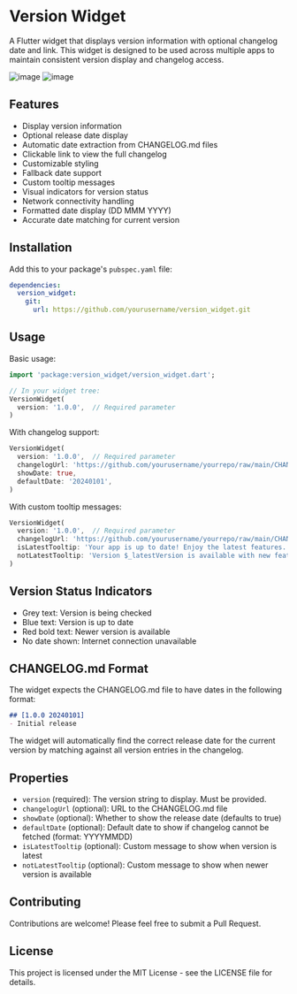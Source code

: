 # Version Widget

A Flutter widget that displays version information with optional changelog date and link. This widget is designed to be used across multiple apps to maintain consistent version display and changelog access.

![image](https://github.com/user-attachments/assets/a831fe95-6fbe-40e9-b166-0c9f8b25807a)
![image](https://github.com/user-attachments/assets/980638f8-9a3d-451a-9bf3-4c289bfc9051)


## Features

- Display version information
- Optional release date display
- Automatic date extraction from CHANGELOG.md files
- Clickable link to view the full changelog
- Customizable styling
- Fallback date support
- Custom tooltip messages
- Visual indicators for version status
- Network connectivity handling
- Formatted date display (DD MMM YYYY)
- Accurate date matching for current version

## Installation

Add this to your package's `pubspec.yaml` file:

```yaml
dependencies:
  version_widget:
    git:
      url: https://github.com/yourusername/version_widget.git
```

## Usage

Basic usage:

```dart
import 'package:version_widget/version_widget.dart';

// In your widget tree:
VersionWidget(
  version: '1.0.0',  // Required parameter
)
```

With changelog support:

```dart
VersionWidget(
  version: '1.0.0',  // Required parameter
  changelogUrl: 'https://github.com/yourusername/yourrepo/raw/main/CHANGELOG.md',
  showDate: true,
  defaultDate: '20240101',
)
```

With custom tooltip messages:

```dart
VersionWidget(
  version: '1.0.0',  // Required parameter
  changelogUrl: 'https://github.com/yourusername/yourrepo/raw/main/CHANGELOG.md',
  isLatestTooltip: 'Your app is up to date! Enjoy the latest features.',
  notLatestTooltip: 'Version $_latestVersion is available with new features!',
)
```

## Version Status Indicators

- Grey text: Version is being checked
- Blue text: Version is up to date
- Red bold text: Newer version is available
- No date shown: Internet connection unavailable

## CHANGELOG.md Format

The widget expects the CHANGELOG.md file to have dates in the following format:
```markdown
## [1.0.0 20240101]
- Initial release
```

The widget will automatically find the correct release date for the current version by matching against all version entries in the changelog.

## Properties

- `version` (required): The version string to display. Must be provided.
- `changelogUrl` (optional): URL to the CHANGELOG.md file
- `showDate` (optional): Whether to show the release date (defaults to true)
- `defaultDate` (optional): Default date to show if changelog cannot be fetched (format: YYYYMMDD)
- `isLatestTooltip` (optional): Custom message to show when version is latest
- `notLatestTooltip` (optional): Custom message to show when newer version is available

## Contributing

Contributions are welcome! Please feel free to submit a Pull Request.

## License

This project is licensed under the MIT License - see the LICENSE file for details.
